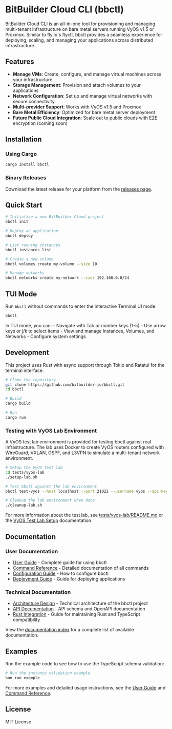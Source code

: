 # BitBuilder Cloud CLI (bbctl)

BitBuilder Cloud CLI is an all-in-one tool for provisioning and managing multi-tenant infrastructure on bare metal servers running VyOS v1.5 or Proxmox. Similar to fly.io's flyctl, bbctl provides a seamless experience for deploying, scaling, and managing your applications across distributed infrastructure.

## Features

-   **Manage VMs**: Create, configure, and manage virtual machines across your infrastructure
-   **Storage Management**: Provision and attach volumes to your applications
-   **Network Configuration**: Set up and manage virtual networks with secure connectivity
-   **Multi-provider Support**: Works with VyOS v1.5 and Proxmox
-   **Bare Metal Efficiency**: Optimized for bare metal server deployment
-   **Future Public Cloud Integration**: Scale out to public clouds with E2E encryption (coming soon)

## Installation

### Using Cargo

``` bash
cargo install bbctl
```

### Binary Releases

Download the latest release for your platform from the [releases page].

[releases page]: https://github.com/bitbuilder-io/bbctl/releases

## Quick Start

``` bash
# Initialize a new BitBuilder Cloud project
bbctl init

# Deploy an application
bbctl deploy

# List running instances
bbctl instances list

# Create a new volume
bbctl volumes create my-volume --size 10

# Manage networks
bbctl networks create my-network --cidr 192.168.0.0/24
```

## TUI Mode

Run `bbctl` without commands to enter the interactive Terminal UI mode:

``` bash
bbctl
```

In TUI mode, you can: - Navigate with Tab or number keys (1-5) - Use arrow keys or j/k to select items - View and manage Instances, Volumes, and Networks - Configure system settings

## Development

This project uses Rust with async support through Tokio and Ratatui for the terminal interface.

``` bash
# Clone the repository
git clone https://github.com/bitbuilder-io/bbctl.git
cd bbctl

# Build
cargo build

# Run
cargo run
```

### Testing with VyOS Lab Environment

A VyOS test lab environment is provided for testing bbctl against real infrastructure. The lab uses Docker to create VyOS routers configured with WireGuard, VXLAN, OSPF, and L3VPN to simulate a multi-tenant network environment.

``` bash
# Setup the VyOS test lab
cd tests/vyos-lab
./setup-lab.sh

# Test bbctl against the lab environment
bbctl test-vyos --host localhost --port 21022 --username vyos --api-key bbctl-test-api

# Cleanup the lab environment when done
./cleanup-lab.sh
```

For more information about the test lab, see [tests/vyos-lab/README.md] or the [VyOS Test Lab Setup] documentation.

[tests/vyos-lab/README.md]: tests/vyos-lab/README.md
[VyOS Test Lab Setup]: docs/vyos-test-lab-setup.md

## Documentation

### User Documentation

-   [User Guide] - Complete guide for using bbctl
-   [Command Reference] - Detailed documentation of all commands
-   [Configuration Guide] - How to configure bbctl
-   [Deployment Guide] - Guide for deploying applications

[User Guide]: docs/user-guide.md
[Command Reference]: docs/command-reference.md
[Configuration Guide]: docs/configuration-guide.md
[Deployment Guide]: docs/deployment-guide.md

### Technical Documentation

-   [Architecture Design] - Technical architecture of the bbctl project
-   [API Documentation] - API schema and OpenAPI documentation
-   [Rust Integration] - Guide for maintaining Rust and TypeScript compatibility

[Architecture Design]: docs/ARCHITECTURE_DESIGN.md
[API Documentation]: docs/api-readme.md
[Rust Integration]: docs/rust-integration.md

View the [documentation index] for a complete list of available documentation.

[documentation index]: docs/index.md

## Examples

Run the example code to see how to use the TypeScript schema validation:

``` bash
# Run the instance validation example
bun run example
```

For more examples and detailed usage instructions, see the [User Guide] and [Command Reference].

[User Guide]: docs/user-guide.md
[Command Reference]: docs/command-reference.md

## License

MIT License
